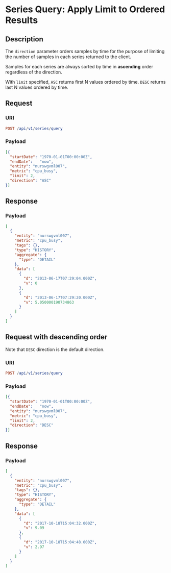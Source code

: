 # Series Query: Apply Limit to Ordered Results

## Description

The `direction` parameter orders samples by time for the purpose of limiting the number of samples in each series returned to the client.

Samples for each series are always sorted by time in **ascending** order regardless of the direction.

With `limit` specified, `ASC` returns first N values ordered by time. `DESC` returns last N values ordered by time.

## Request

### URI

```elm
POST /api/v1/series/query
```

### Payload

```json
[{
  "startDate": "1970-01-01T00:00:00Z",
  "endDate":   "now",
  "entity": "nurswgvml007",
  "metric": "cpu_busy",
  "limit": 2,
  "direction": "ASC"
}]
```

## Response

### Payload

```json
[
  {
    "entity": "nurswgvml007",
    "metric": "cpu_busy",
    "tags": {},
    "type": "HISTORY",
    "aggregate": {
      "type": "DETAIL"
    },
    "data": [
      {
        "d": "2013-06-17T07:29:04.000Z",
        "v": 0
      },
      {
        "d": "2013-06-17T07:29:20.000Z",
        "v": 5.050000190734863
      }
    ]
  }
]
```

## Request with descending order

Note that `DESC` direction is the default direction.

### URI

```elm
POST /api/v1/series/query
```

### Payload

```json
[{
  "startDate": "1970-01-01T00:00:00Z",
  "endDate":   "now",
  "entity": "nurswgvml007",
  "metric": "cpu_busy",
  "limit": 2,
  "direction": "DESC"
}]
```

## Response

### Payload

```json
[
  {
    "entity": "nurswgvml007",
    "metric": "cpu_busy",
    "tags": {},
    "type": "HISTORY",
    "aggregate": {
      "type": "DETAIL"
    },
    "data": [
      {
        "d": "2017-10-18T15:04:32.000Z",
        "v": 9.09
      },
      {
        "d": "2017-10-18T15:04:48.000Z",
        "v": 2.97
      }
    ]
  }
]
```
